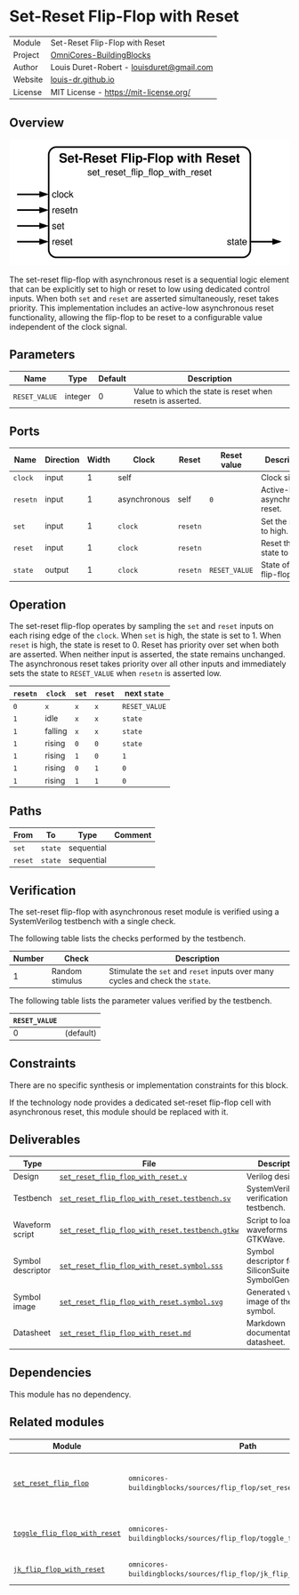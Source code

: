# Set-Reset Flip-Flop with Reset

|         |                                                                                  |
| ------- | -------------------------------------------------------------------------------- |
| Module  | Set-Reset Flip-Flop with Reset                                                   |
| Project | [OmniCores-BuildingBlocks](https://github.com/Louis-DR/OmniCores-BuildingBlocks) |
| Author  | Louis Duret-Robert - [louisduret@gmail.com](mailto:louisduret@gmail.com)         |
| Website | [louis-dr.github.io](https://louis-dr.github.io)                                 |
| License | MIT License - https://mit-license.org/                                           |

## Overview

![set_reset_flip_flop_with_reset](set_reset_flip_flop_with_reset.symbol.svg)

The set-reset flip-flop with asynchronous reset is a sequential logic element that can be explicitly set to high or reset to low using dedicated control inputs. When both `set` and `reset` are asserted simultaneously, reset takes priority. This implementation includes an active-low asynchronous reset functionality, allowing the flip-flop to be reset to a configurable value independent of the clock signal.

## Parameters

| Name          | Type    | Default | Description                                                |
| ------------- | ------- | ------- | ---------------------------------------------------------- |
| `RESET_VALUE` | integer | 0       | Value to which the state is reset when resetn is asserted. |

## Ports

| Name     | Direction | Width | Clock        | Reset    | Reset value   | Description                    |
| -------- | --------- | ----- | ------------ | -------- | ------------- | ------------------------------ |
| `clock`  | input     | 1     | self         |          |               | Clock signal.                  |
| `resetn` | input     | 1     | asynchronous | self     | `0`           | Active-low asynchronous reset. |
| `set`    | input     | 1     | `clock`      | `resetn` |               | Set the state to high.         |
| `reset`  | input     | 1     | `clock`      | `resetn` |               | Reset the state to low.        |
| `state`  | output    | 1     | `clock`      | `resetn` | `RESET_VALUE` | State of the flip-flop.        |

## Operation

The set-reset flip-flop operates by sampling the `set` and `reset` inputs on each rising edge of the `clock`. When `set` is high, the state is set to 1. When `reset` is high, the state is reset to 0. Reset has priority over set when both are asserted. When neither input is asserted, the state remains unchanged. The asynchronous reset takes priority over all other inputs and immediately sets the state to `RESET_VALUE` when `resetn` is asserted low.

| `resetn` | `clock` | `set` | `reset` | next `state`  |
| -------- | ------- | ----- | ------- | ------------- |
| `0`      | `x`     | `x`   | `x`     | `RESET_VALUE` |
| `1`      | idle    | `x`   | `x`     | `state`       |
| `1`      | falling | `x`   | `x`     | `state`       |
| `1`      | rising  | `0`   | `0`     | `state`       |
| `1`      | rising  | `1`   | `0`     | `1`           |
| `1`      | rising  | `0`   | `1`     | `0`           |
| `1`      | rising  | `1`   | `1`     | `0`           |

## Paths

| From    | To      | Type       | Comment |
| ------- | ------- | ---------- | ------- |
| `set`   | `state` | sequential |         |
| `reset` | `state` | sequential |         |

## Verification

The set-reset flip-flop with asynchronous reset module is verified using a SystemVerilog testbench with a single check.

The following table lists the checks performed by the testbench.

| Number | Check           | Description                                                                    |
| ------ | --------------- | ------------------------------------------------------------------------------ |
| 1      | Random stimulus | Stimulate the `set` and `reset` inputs over many cycles and check the `state`. |

The following table lists the parameter values verified by the testbench.

| `RESET_VALUE` |           |
| ------------- | --------- |
| 0             | (default) |

## Constraints

There are no specific synthesis or implementation constraints for this block.

If the technology node provides a dedicated set-reset flip-flop cell with asynchronous reset, this module should be replaced with it.

## Deliverables

| Type              | File                                                                                             | Description                                         |
| ----------------- | ------------------------------------------------------------------------------------------------ | --------------------------------------------------- |
| Design            | [`set_reset_flip_flop_with_reset.v`](set_reset_flip_flop_with_reset.v)                           | Verilog design.                                     |
| Testbench         | [`set_reset_flip_flop_with_reset.testbench.sv`](set_reset_flip_flop_with_reset.testbench.sv)     | SystemVerilog verification testbench.               |
| Waveform script   | [`set_reset_flip_flop_with_reset.testbench.gtkw`](set_reset_flip_flop_with_reset.testbench.gtkw) | Script to load the waveforms in GTKWave.            |
| Symbol descriptor | [`set_reset_flip_flop_with_reset.symbol.sss`](set_reset_flip_flop_with_reset.symbol.sss)         | Symbol descriptor for SiliconSuite-SymbolGenerator. |
| Symbol image      | [`set_reset_flip_flop_with_reset.symbol.svg`](set_reset_flip_flop_with_reset.symbol.svg)         | Generated vector image of the symbol.               |
| Datasheet         | [`set_reset_flip_flop_with_reset.md`](set_reset_flip_flop_with_reset.md)                         | Markdown documentation datasheet.                   |

## Dependencies

This module has no dependency.

## Related modules

| Module                                                                                         | Path                                                                     | Comment                                           |
| ---------------------------------------------------------------------------------------------- | ------------------------------------------------------------------------ | ------------------------------------------------- |
| [`set_reset_flip_flop`](../set_reset_flip_flop/set_reset_flip_flop.md)                         | `omnicores-buildingblocks/sources/flip_flop/set_reset_flip_flop`         | Variant of the set-reset flip-flop without reset. |
| [`toggle_flip_flop_with_reset`](../toggle_flip_flop_with_reset/toggle_flip_flop_with_reset.md) | `omnicores-buildingblocks/sources/flip_flop/toggle_flip_flop_with_reset` | Toggle flip-flop with reset.                      |
| [`jk_flip_flop_with_reset`](../jk_flip_flop_with_reset/jk_flip_flop_with_reset.md)             | `omnicores-buildingblocks/sources/flip_flop/jk_flip_flop_with_reset`     | JK flip-flop with reset.                          |
```
